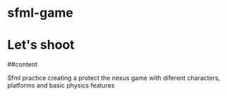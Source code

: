 # sfml-game

# Let's shoot

##content

Sfml practice creating a protect the nexus game with diferent characters, platforms and basic physics features
